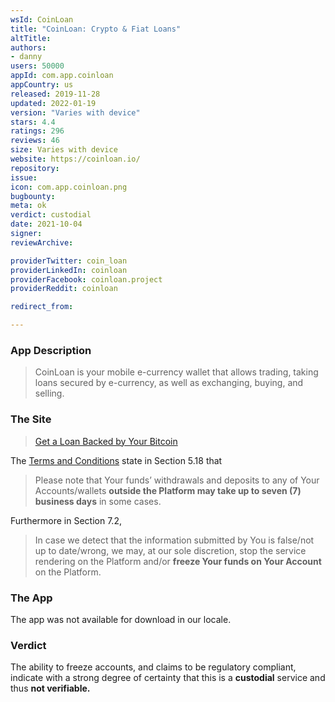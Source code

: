 ```yaml
---
wsId: CoinLoan
title: "CoinLoan: Сrypto & Fiat Loans"
altTitle: 
authors:
- danny
users: 50000
appId: com.app.coinloan
appCountry: us
released: 2019-11-28
updated: 2022-01-19
version: "Varies with device"
stars: 4.4
ratings: 296
reviews: 46
size: Varies with device
website: https://coinloan.io/
repository: 
issue: 
icon: com.app.coinloan.png
bugbounty: 
meta: ok
verdict: custodial
date: 2021-10-04
signer: 
reviewArchive:

providerTwitter: coin_loan
providerLinkedIn: coinloan
providerFacebook: coinloan.project
providerReddit: coinloan

redirect_from:

---
```


### App Description

> CoinLoan is your mobile e-currency wallet that allows trading, taking loans secured by e-currency, as well as exchanging, buying, and selling.

### The Site

> [Get a Loan Backed by Your Bitcoin](https://coinloan.io/crypto-backed-loans/bitcoin-loan/)

The [Terms and Conditions](https://coinloan.io/terms-and-conditions/) state in Section 5.18 that

> Please note that Your funds’ withdrawals and deposits to any of Your Accounts/wallets **outside the Platform may take up to seven (7) business days** in some cases. 

Furthermore in Section 7.2, 

> In case we detect that the information submitted by You is false/not up to date/wrong, we may, at our sole discretion, stop the service rendering on the Platform and/or **freeze Your funds on Your Account** on the Platform.

### The App

The app was not available for download in our locale. 

### Verdict

The ability to freeze accounts, and claims to be regulatory compliant, indicate with a strong degree of certainty that this is a **custodial** service and thus **not verifiable.**


